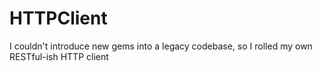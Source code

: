 HTTPClient
==========

I couldn't introduce new gems into a legacy codebase, so I rolled my own RESTful-ish HTTP client
